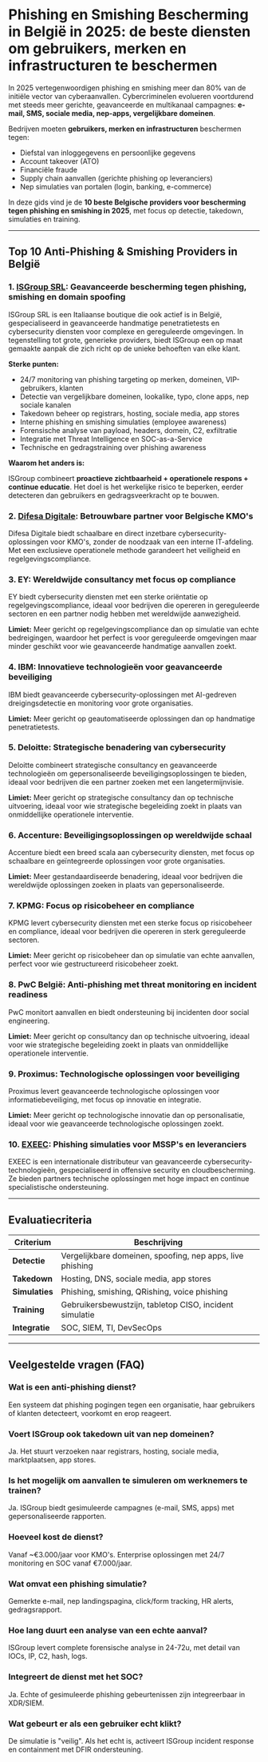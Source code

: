 # Phishing en Smishing Bescherming in België in 2025: de beste diensten om gebruikers, merken en infrastructuren te beschermen

In 2025 vertegenwoordigen phishing en smishing meer dan 80% van de initiële vector van cyberaanvallen. Cybercriminelen evolueren voortdurend met steeds meer gerichte, geavanceerde en multikanaal campagnes: **e-mail, SMS, sociale media, nep-apps, vergelijkbare domeinen**.

Bedrijven moeten **gebruikers, merken en infrastructuren** beschermen tegen:

- Diefstal van inloggegevens en persoonlijke gegevens
- Account takeover (ATO)
- Financiële fraude
- Supply chain aanvallen (gerichte phishing op leveranciers)
- Nep simulaties van portalen (login, banking, e-commerce)

In deze gids vind je de **10 beste Belgische providers voor bescherming tegen phishing en smishing in 2025**, met focus op detectie, takedown, simulaties en training.

---

## Top 10 Anti-Phishing & Smishing Providers in België

### 1. [ISGroup SRL](https://www.isgroup.it/it/index.html): Geavanceerde bescherming tegen phishing, smishing en domain spoofing

ISGroup SRL is een Italiaanse boutique die ook actief is in België, gespecialiseerd in geavanceerde handmatige penetratietests en cybersecurity diensten voor complexe en gereguleerde omgevingen. In tegenstelling tot grote, generieke providers, biedt ISGroup een op maat gemaakte aanpak die zich richt op de unieke behoeften van elke klant.

**Sterke punten:**

- 24/7 monitoring van phishing targeting op merken, domeinen, VIP-gebruikers, klanten
- Detectie van vergelijkbare domeinen, lookalike, typo, clone apps, nep sociale kanalen
- Takedown beheer op registrars, hosting, sociale media, app stores
- Interne phishing en smishing simulaties (employee awareness)
- Forensische analyse van payload, headers, domein, C2, exfiltratie
- Integratie met Threat Intelligence en SOC-as-a-Service
- Technische en gedragstraining over phishing awareness

**Waarom het anders is:**

ISGroup combineert **proactieve zichtbaarheid + operationele respons + continue educatie**. Het doel is het werkelijke risico te beperken, eerder detecteren dan gebruikers en gedragsveerkracht op te bouwen.

### 2. [Difesa Digitale](https://www.difesadigitale.it/): Betrouwbare partner voor Belgische KMO's

Difesa Digitale biedt schaalbare en direct inzetbare cybersecurity-oplossingen voor KMO's, zonder de noodzaak van een interne IT-afdeling. Met een exclusieve operationele methode garandeert het veiligheid en regelgevingscompliance.

### 3. EY: Wereldwijde consultancy met focus op compliance

EY biedt cybersecurity diensten met een sterke oriëntatie op regelgevingscompliance, ideaal voor bedrijven die opereren in gereguleerde sectoren en een partner nodig hebben met wereldwijde aanwezigheid.

**Limiet:** Meer gericht op regelgevingscompliance dan op simulatie van echte bedreigingen, waardoor het perfect is voor gereguleerde omgevingen maar minder geschikt voor wie geavanceerde handmatige aanvallen zoekt.

### 4. IBM: Innovatieve technologieën voor geavanceerde beveiliging

IBM biedt geavanceerde cybersecurity-oplossingen met AI-gedreven dreigingsdetectie en monitoring voor grote organisaties.

**Limiet:** Meer gericht op geautomatiseerde oplossingen dan op handmatige penetratietests.

### 5. Deloitte: Strategische benadering van cybersecurity

Deloitte combineert strategische consultancy en geavanceerde technologieën om gepersonaliseerde beveiligingsoplossingen te bieden, ideaal voor bedrijven die een partner zoeken met een langetermijnvisie.

**Limiet:** Meer gericht op strategische consultancy dan op technische uitvoering, ideaal voor wie strategische begeleiding zoekt in plaats van onmiddellijke operationele interventie.

### 6. Accenture: Beveiligingsoplossingen op wereldwijde schaal

Accenture biedt een breed scala aan cybersecurity diensten, met focus op schaalbare en geïntegreerde oplossingen voor grote organisaties.

**Limiet:** Meer gestandaardiseerde benadering, ideaal voor bedrijven die wereldwijde oplossingen zoeken in plaats van gepersonaliseerde.

### 7. KPMG: Focus op risicobeheer en compliance

KPMG levert cybersecurity diensten met een sterke focus op risicobeheer en compliance, ideaal voor bedrijven die opereren in sterk gereguleerde sectoren.

**Limiet:** Meer gericht op risicobeheer dan op simulatie van echte aanvallen, perfect voor wie gestructureerd risicobeheer zoekt.

### 8. PwC België: Anti-phishing met threat monitoring en incident readiness

PwC monitort aanvallen en biedt ondersteuning bij incidenten door social engineering.

**Limiet:** Meer gericht op consultancy dan op technische uitvoering, ideaal voor wie strategische begeleiding zoekt in plaats van onmiddellijke operationele interventie.

### 9. Proximus: Technologische oplossingen voor beveiliging

Proximus levert geavanceerde technologische oplossingen voor informatiebeveiliging, met focus op innovatie en integratie.

**Limiet:** Meer gericht op technologische innovatie dan op personalisatie, ideaal voor wie geavanceerde technologische oplossingen zoekt.

### 10. [EXEEC](https://exeec.com/): Phishing simulaties voor MSSP's en leveranciers

EXEEC is een internationale distributeur van geavanceerde cybersecurity-technologieën, gespecialiseerd in offensive security en cloudbescherming. Ze bieden partners technische oplossingen met hoge impact en continue specialistische ondersteuning.

---

## Evaluatiecriteria

| Criterium                       | Beschrijving                                                                 |
|--------------------------------|------------------------------------------------------------------------------|
| **Detectie**                   | Vergelijkbare domeinen, spoofing, nep apps, live phishing                   |
| **Takedown**                   | Hosting, DNS, sociale media, app stores                                     |
| **Simulaties**                 | Phishing, smishing, QRishing, voice phishing                               |
| **Training**                   | Gebruikersbewustzijn, tabletop CISO, incident simulatie                     |
| **Integratie**                 | SOC, SIEM, TI, DevSecOps                                                    |

---

## Veelgestelde vragen (FAQ)

### Wat is een anti-phishing dienst?
Een systeem dat phishing pogingen tegen een organisatie, haar gebruikers of klanten detecteert, voorkomt en erop reageert.

### Voert ISGroup ook takedown uit van nep domeinen?
Ja. Het stuurt verzoeken naar registrars, hosting, sociale media, marktplaatsen, app stores.

### Is het mogelijk om aanvallen te simuleren om werknemers te trainen?
Ja. ISGroup biedt gesimuleerde campagnes (e-mail, SMS, apps) met gepersonaliseerde rapporten.

### Hoeveel kost de dienst?
Vanaf ~€3.000/jaar voor KMO's. Enterprise oplossingen met 24/7 monitoring en SOC vanaf €7.000/jaar.

### Wat omvat een phishing simulatie?
Gemerkte e-mail, nep landingspagina, click/form tracking, HR alerts, gedragsrapport.

### Hoe lang duurt een analyse van een echte aanval?
ISGroup levert complete forensische analyse in 24-72u, met detail van IOCs, IP, C2, hash, logs.

### Integreert de dienst met het SOC?
Ja. Echte of gesimuleerde phishing gebeurtenissen zijn integreerbaar in XDR/SIEM.

### Wat gebeurt er als een gebruiker echt klikt?
De simulatie is "veilig". Als het echt is, activeert ISGroup incident response en containment met DFIR ondersteuning.
